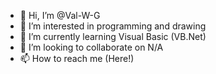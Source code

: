 - 👋 Hi, I’m @Val-W-G
- 👀 I’m interested in programming and drawing
- 🌱 I’m currently learning Visual Basic (VB.Net)
- 💞️ I’m looking to collaborate on N/A
- 📫 How to reach me (Here!)

<!---
Val-W-G/Val-W-G is a ✨ special ✨ repository because its `README.md` (this file) appears on your GitHub profile.
You can click the Preview link to take a look at your changes.
--->
